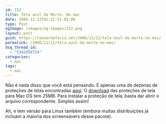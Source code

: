 ```yaml
---
id: 152
title: Tela azul da Morte. No mac
date: 2006-11-12T02:21:51-02:00
type: Post
ogImage: /images/og-images/152.png
layout: post
guid: https://leonardofaria.net/2006/11/12/tela-azul-da-morte-no-mac/
permalink: /2006/11/12/tela-azul-da-morte-no-mac/
dsq_thread_id:
  - "5342050724"
categories:
  - mac
tags:
  - mac
---
```

Não é nada disso que você está pensando. É apenas uma de dezenas de proteções de telas encontradas [aqui](http://www.jwz.org/xscreensaver/). O [download](http://www.jwz.org/xscreensaver/xscreensaver-5.01.dmg) das proteções de tela para Mac OS tem 25MB. Para instalar a proteção de tela, basta dar abrir o arquivo correspondente. Simples assim!

Ah, e tem versão para Linux também (embora muitas distribuições já incluam a maioria dos screensavers desse pacote).
